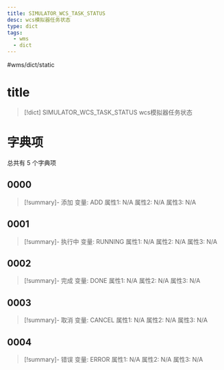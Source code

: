 ```yaml
---
title: SIMULATOR_WCS_TASK_STATUS
desc: wcs模拟器任务状态
type: dict
tags:
  - wms
  - dict
---
```

#wms/dict/static

# title
>[!dict] SIMULATOR_WCS_TASK_STATUS
> wcs模拟器任务状态

# 字典项
总共有 5 个字典项
## 0000
>[!summary]- 添加
>变量: ADD
>属性1: N/A
>属性2: N/A
>属性3: N/A

## 0001
>[!summary]- 执行中
>变量: RUNNING
>属性1: N/A
>属性2: N/A
>属性3: N/A

## 0002
>[!summary]- 完成
>变量: DONE
>属性1: N/A
>属性2: N/A
>属性3: N/A

## 0003
>[!summary]- 取消
>变量: CANCEL
>属性1: N/A
>属性2: N/A
>属性3: N/A

## 0004
>[!summary]- 错误
>变量: ERROR
>属性1: N/A
>属性2: N/A
>属性3: N/A

